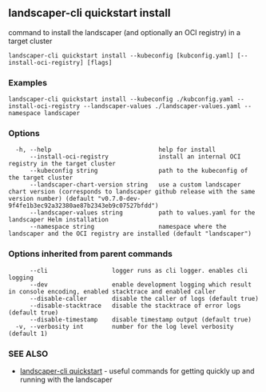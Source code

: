 ## landscaper-cli quickstart install

command to install the landscaper (and optionally an OCI registry) in a target cluster

```
landscaper-cli quickstart install --kubeconfig [kubconfig.yaml] [--install-oci-registry] [flags]
```

### Examples

```
landscaper-cli quickstart install --kubeconfig ./kubconfig.yaml --install-oci-registry --landscaper-values ./landscaper-values.yaml --namespace landscaper
```

### Options

```
  -h, --help                              help for install
      --install-oci-registry              install an internal OCI registry in the target cluster
      --kubeconfig string                 path to the kubeconfig of the target cluster
      --landscaper-chart-version string   use a custom landscaper chart version (corresponds to landscaper github release with the same version number) (default "v0.7.0-dev-9f4fe1b3ec92a32380ae87b2343eb9c07527bfdd")
      --landscaper-values string          path to values.yaml for the landscaper Helm installation
      --namespace string                  namespace where the landscaper and the OCI registry are installed (default "landscaper")
```

### Options inherited from parent commands

```
      --cli                  logger runs as cli logger. enables cli logging
      --dev                  enable development logging which result in console encoding, enabled stacktrace and enabled caller
      --disable-caller       disable the caller of logs (default true)
      --disable-stacktrace   disable the stacktrace of error logs (default true)
      --disable-timestamp    disable timestamp output (default true)
  -v, --verbosity int        number for the log level verbosity (default 1)
```

### SEE ALSO

* [landscaper-cli quickstart](landscaper-cli_quickstart.md)	 - useful commands for getting quickly up and running with the landscaper

